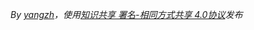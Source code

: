 *By [yangzh](http://yangzh.cn)，使用[知识共享 署名-相同方式共享 4.0协议](https://creativecommons.org/licenses/by-sa/4.0/)发布*

